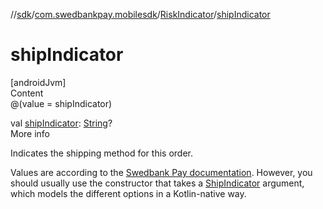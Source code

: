 //[sdk](../../../index.md)/[com.swedbankpay.mobilesdk](../index.md)/[RiskIndicator](index.md)/[shipIndicator](ship-indicator.md)



# shipIndicator  
[androidJvm]  
Content  
@(value = shipIndicator)  
  
val [shipIndicator](ship-indicator.md): [String](https://kotlinlang.org/api/latest/jvm/stdlib/kotlin/-string/index.html)?  
More info  


Indicates the shipping method for this order.



Values are according to the [Swedbank Pay documentation](https://developer.swedbankpay.com/checkout/payment-menu#request). However, you should usually use the constructor that takes a [ShipIndicator](../-ship-indicator/index.md) argument, which models the different options in a Kotlin-native way.

  



